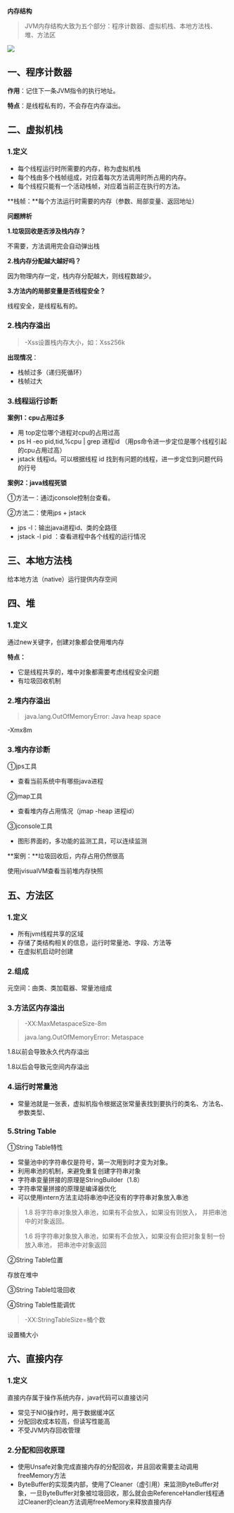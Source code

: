 **内存结构**

> JVM内存结构大致为五个部分：程序计数器、虚拟机栈、本地方法栈、堆、方法区

![](/img/1.png)

## 一、程序计数器

**作用**：记住下一条JVM指令的执行地址。

**特点**：是线程私有的，不会存在内存溢出。

## 二、虚拟机栈

### 1.定义

+ 每个线程运行时所需要的内存，称为虚拟机栈
+ 每个栈由多个栈帧组成，对应着每次方法调用时所占用的内存。
+ 每个线程只能有一个活动栈帧，对应着当前正在执行的方法。

**栈帧：**每个方法运行时需要的内存（参数、局部变量、返回地址）



**问题辨析**

**1.垃圾回收是否涉及栈内存？**

不需要，方法调用完会自动弹出栈

**2.栈内存分配越大越好吗？**

因为物理内存一定，栈内存分配越大，则线程数越少。

**3.方法内的局部变量是否线程安全？**

线程安全，是线程私有的。

### 2.栈内存溢出

> -Xss设置栈内存大小，如：Xss256k

**出现情况**：

+ 栈帧过多（递归死循环）
+ 栈帧过大

### 3.线程运行诊断

**案例1：cpu占用过多**

+ 用 top定位哪个进程对cpu的占用过高
+ ps H -eo pid,tid,%cpu | grep  进程id （用ps命令进一步定位是哪个线程引起的cpu占用过高）
+ jstack  线程id。可以根据线程 id 找到有问题的线程，进一步定位到问题代码的行号

**案例2：java线程死锁**

①方法一：通过jconsole控制台查看。

②方法二：使用jps + jstack

+ jps -l：输出java进程id、类的全路径
+ jstack -l pid ：查看进程中各个线程的运行情况

## 三、本地方法栈

给本地方法（native）运行提供内存空间

## 四、堆

### 1.定义

通过new关键字，创建对象都会使用堆内存

**特点：**

+ 它是线程共享的，堆中对象都需要考虑线程安全问题
+ 有垃圾回收机制

### 2.堆内存溢出

> java.lang.OutOfMemoryError: Java heap space

-Xmx8m

### 3.堆内存诊断

①jps工具

+ 查看当前系统中有哪些java进程

②jmap工具

+ 查看堆内存占用情况（jmap -heap 进程id）

③jconsole工具

+ 图形界面的，多功能的监测工具，可以连续监测

**案例：**垃圾回收后，内存占用仍然很高

使用jvisualVM查看当前堆内存快照

## 五、方法区

### 1.定义

+ 所有jvm线程共享的区域
+ 存储了类结构相关的信息，运行时常量池、字段、方法等
+ 在虚拟机启动时创建

### 2.组成

元空间：由类、类加载器、常量池组成

### 3.方法区内存溢出

> -XX:MaxMetaspaceSize-8m
>
> java.lang.OutOfMemoryError: Metaspace

1.8以前会导致永久代内存溢出

1.8以后会导致元空间内存溢出

### 4.运行时常量池

+ 常量池就是一张表，虚拟机指令根据这张常量表找到要执行的类名、方法名、参数类型、

### 5.String Table

①String Table特性

+ 常量池中的字符串仅是符号，第一次用到时才变为对象。
+ 利用串池的机制，来避免重复创建字符串对象
+ 字符串变量拼接的原理是StringBuilder（1.8）
+ 字符串常量拼接的原理是编译器优化
+ 可以使用intern方法主动将串池中还没有的字符串对象放入串池

> 1.8  将字符串对象放入串池，如果有不会放入，如果没有则放入， 并把串池中的对象返回。
>
> 1.6  将字符串对象放入串池，如果有不会放入，如果没有会把对象复制一份放入串池， 把串池中对象返回

②String Table位置

存放在堆中

③String Table垃圾回收

④String Table性能调优

> -XX:StringTableSize=桶个数

设置桶大小



## 六、直接内存

### 1.定义

直接内存属于操作系统内存，java代码可以直接访问

+ 常见于NIO操作时，用于数据缓冲区
+ 分配回收成本较高，但读写性能高
+ 不受JVM内存回收管理

### 2.分配和回收原理

+ 使用Unsafe对象完成直接内存的分配回收，并且回收需要主动调用freeMemory方法
+ ByteBuffer的实现类内部，使用了Cleaner（虚引用）来监测ByteBuffer对象，一旦ByteBuffer对象被垃圾回收，那么就会由ReferenceHandler线程通过Cleaner的clean方法调用freeMemory来释放直接内存

